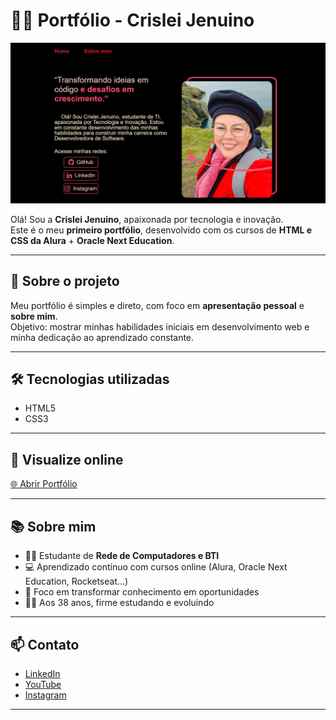 # 👩‍💻 Portfólio - Crislei Jenuino

![Portfólio](https://github.com/CrisleiKeliJenuino/portifolio/blob/main/assets/portifolio.png)

Olá! Sou a **Crislei Jenuino**, apaixonada por tecnologia e inovação.  
Este é o meu **primeiro portfólio**, desenvolvido com os cursos de **HTML e CSS da Alura** + **Oracle Next Education**.

---

## 📌 Sobre o projeto

Meu portfólio é simples e direto, com foco em **apresentação pessoal** e **sobre mim**.  
Objetivo: mostrar minhas habilidades iniciais em desenvolvimento web e minha dedicação ao aprendizado constante.

---

## 🛠 Tecnologias utilizadas

- HTML5  
- CSS3  

---

## 🚀 Visualize online

[🌐 Abrir Portfólio](https://github.com/CrisleiKeliJenuino/portifolio)  

---

## 📚 Sobre mim

- 👩‍🎓 Estudante de **Rede de Computadores e BTI**  
- 💻 Aprendizado contínuo com cursos online (Alura, Oracle Next Education, Rocketseat…)  
- 🎯 Foco em transformar conhecimento em oportunidades  
- 🙋‍♀️ Aos 38 anos, firme estudando e evoluindo  

---

## 📫 Contato

- [LinkedIn](https://www.linkedin.com/in/crislei-jenuino-b3407734a/)  
- [YouTube](https://www.youtube.com/@Crisleikeli)  
- [Instagram](https://www.instagram.com/crisleikeli?igsh=d241ZmsybjRlNGww)  

---

